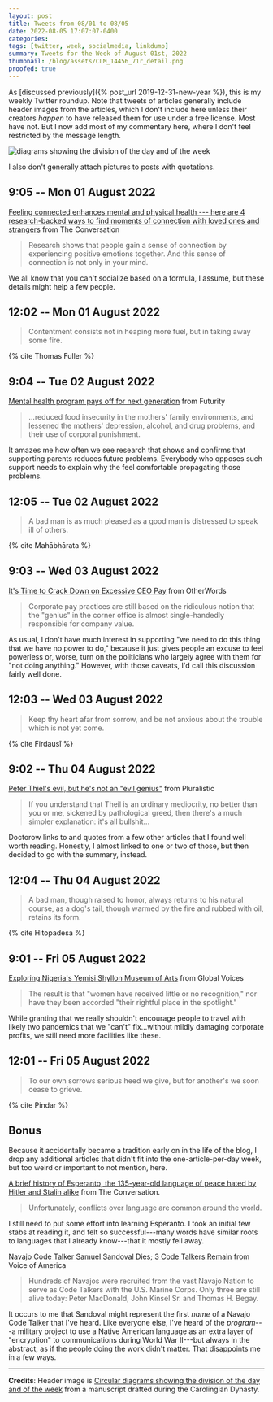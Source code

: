 ```yaml
---
layout: post
title: Tweets from 08/01 to 08/05
date: 2022-08-05 17:07:07-0400
categories:
tags: [twitter, week, socialmedia, linkdump]
summary: Tweets for the Week of August 01st, 2022
thumbnail: /blog/assets/CLM_14456_71r_detail.png
proofed: true
---
```


As [discussed previously]({% post_url 2019-12-31-new-year %}), this is my weekly Twitter roundup.  Note that tweets of articles generally include header images from the articles, which I don't include here unless their creators *happen* to have released them for use under a free license.  Most have not.  But I now add most of my commentary here, where I don't feel restricted by the message length.

![diagrams showing the division of the day and of the week](/blog/assets/CLM_14456_71r_detail.png "diagrams showing the division of the day and of the week")

I also don't generally attach pictures to posts with quotations.

## 9:05 -- Mon 01 August 2022

[<i class="fab fa-twitter-square"></i>](https://twitter.com/jcolag/status/1554090822597021696) [Feeling connected enhances mental and physical health --- here are 4 research-backed ways to find moments of connection with loved ones and strangers](https://theconversation.com/feeling-connected-enhances-mental-and-physical-health-here-are-4-research-backed-ways-to-find-moments-of-connection-with-loved-ones-and-strangers-185012) from The Conversation

 > Research shows that people gain a sense of connection by experiencing positive emotions together. And this sense of connection is not only in your mind.

We all know that you can't socialize based on a formula, I assume, but these details might help a few people.

## 12:02 -- Mon 01 August 2022

[<i class="fab fa-twitter-square"></i>](https://twitter.com/jcolag/status/1554135366285742082)

 > Contentment consists not in heaping more fuel, but in taking away some fire.

{% cite Thomas Fuller %}

## 9:04 -- Tue 02 August 2022

[<i class="fab fa-twitter-square"></i>](https://twitter.com/jcolag/status/1554452958569308161) [Mental health program pays off for next generation](https://www.futurity.org/fast-track-intervention-2772732-2/) from Futurity

 > ...reduced food insecurity in the mothers' family environments, and lessened the mothers' depression, alcohol, and drug problems, and their use of corporal punishment.

It amazes me how often we see research that shows and confirms that supporting parents reduces future problems.  Everybody who opposes such support needs to explain why the feel comfortable propagating those problems.

## 12:05 -- Tue 02 August 2022

[<i class="fab fa-twitter-square"></i>](https://twitter.com/jcolag/status/1554498509667278853)

 > A bad man is as much pleased as a good man is distressed to speak ill of others.

{% cite Mahābhārata %}

## 9:03 -- Wed 03 August 2022

[<i class="fab fa-twitter-square"></i>](https://twitter.com/jcolag/status/1554815095032537091) [It's Time to Crack Down on Excessive CEO Pay](https://otherwords.org/its-time-to-crack-down-on-excessive-ceo-pay/) from OtherWords

 > Corporate pay practices are still based on the ridiculous notion that the "genius" in the corner office is almost single-handedly responsible for company value.

As usual, I don't have much interest in supporting "we need to do this thing that we have no power to do," because it just gives people an excuse to feel powerless or, worse, turn on the politicians who largely agree with them for "not doing anything."  However, with those caveats, I'd call this discussion fairly well done.

## 12:03 -- Wed 03 August 2022

[<i class="fab fa-twitter-square"></i>](https://twitter.com/jcolag/status/1554860393318690816)

 > Keep thy heart afar from sorrow, and be not anxious about the trouble which is not yet come.

{% cite Firdausī %}

## 9:02 -- Thu 04 August 2022

[<i class="fab fa-twitter-square"></i>](https://twitter.com/jcolag/status/1555177231105785856) [Peter Thiel's evil, but he's not an "evil genius"](https://pluralistic.net/2022/07/28/descartes-was-an-optimist/#ordinary-mediocrity) from Pluralistic

 > If you understand that Theil is an ordinary mediocrity, no better than you or me, sickened by pathological greed, then there's a much simpler explanation: it's all bullshit...

Doctorow links to and quotes from a few other articles that I found well worth reading.  Honestly, I almost linked to one or two of those, but then decided to go with the summary, instead.

## 12:04 -- Thu 04 August 2022

[<i class="fab fa-twitter-square"></i>](https://twitter.com/jcolag/status/1555223033383493632)

 > A bad man, though raised to honor, always returns to his natural course, as a dog's tail, though warmed by the fire and rubbed with oil, retains its form.

{% cite Hitopadesa %}

## 9:01 -- Fri 05 August 2022

[<i class="fab fa-twitter-square"></i>](https://twitter.com/jcolag/status/1555539367174688768) [Exploring Nigeria's Yemisi Shyllon Museum of Arts](https://globalvoices.org/2022/07/29/exploring-nigerias-yemisi-shyllon-museum-of-arts/) from Global Voices

 > The result is that "women have received little or no recognition," nor have they been accorded "their rightful place in the spotlight."

While granting that we really shouldn't encourage people to travel with likely two pandemics that we "can't" fix...without mildly damaging corporate profits, we still need more facilities like these.

## 12:01 -- Fri 05 August 2022

[<i class="fab fa-twitter-square"></i>](https://twitter.com/jcolag/status/1555584665586528256)

 > To our own sorrows serious heed we give, but for another's we soon cease to grieve.

{% cite Pindar %}

## Bonus

Because it accidentally became a tradition early on in the life of the blog, I drop any additional articles that didn't fit into the one-article-per-day week, but too weird or important to not mention, here.

<i class="fas fa-square"></i> [A brief history of Esperanto, the 135-year-old language of peace hated by Hitler and Stalin alike](https://theconversation.com/a-brief-history-of-esperanto-the-135-year-old-language-of-peace-hated-by-hitler-and-stalin-alike-186025) from The Conversation.

 > Unfortunately, conflicts over language are common around the world.

I still need to put some effort into learning Esperanto.  I took an initial few stabs at reading it, and felt so successful---many words have similar roots to languages that I already know---that it mostly fell away.

<i class="fas fa-square"></i> [Navajo Code Talker Samuel Sandoval Dies; 3 Code Talkers Remain](https://www.voanews.com/a/navajo-code-talker-samuel-sandoval-dies-3-code-talkers-remain-/6680831.html) from Voice of America

 > Hundreds of Navajos were recruited from the vast Navajo Nation to serve as Code Talkers with the U.S. Marine Corps. Only three are still alive today: Peter MacDonald, John Kinsel Sr. and Thomas H. Begay.

It occurs to me that Sandoval might represent the first *name* of a Navajo Code Talker that I've heard.  Like everyone else, I've heard of the *program*---a military project to use a Native American language as an extra layer of "encryption" to communications during World War II---but always in the abstract, as if the people doing the work didn't matter.  That disappoints me in a few ways.

* * *

**Credits**:  Header image is [Circular diagrams showing the division of the day and of the week](https://commons.wikimedia.org/wiki/File:CLM_14456_71r_detail.jpg) from a manuscript drafted during the Carolingian Dynasty.
